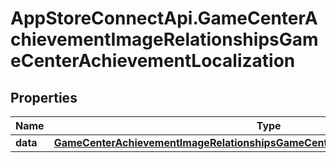 # AppStoreConnectApi.GameCenterAchievementImageRelationshipsGameCenterAchievementLocalization

## Properties

Name | Type | Description | Notes
------------ | ------------- | ------------- | -------------
**data** | [**GameCenterAchievementImageRelationshipsGameCenterAchievementLocalizationData**](GameCenterAchievementImageRelationshipsGameCenterAchievementLocalizationData.md) |  | [optional] 


